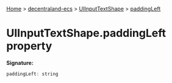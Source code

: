 [Home](./index) &gt; [decentraland-ecs](./decentraland-ecs.md) &gt; [UIInputTextShape](./decentraland-ecs.uiinputtextshape.md) &gt; [paddingLeft](./decentraland-ecs.uiinputtextshape.paddingleft.md)

# UIInputTextShape.paddingLeft property


**Signature:**
```javascript
paddingLeft: string
```
